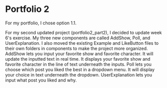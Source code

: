 # Portfolio 2

For my portfolio, I chose option 1.1.

For my second updated project (portfolio2_part2), I decided to update week 6's exercise. My three new components are called AddShow, Poll, and UserExplanation. I also moved the existing Example and LikeButton files to their own folders in components to make the project more organized. AddShow lets you input your favorite show and favorite character. It will update the inputted text in real time. It displays your favorite show and favorite character in the line of text underneath the inputs. Poll lets you choose which post you liked the best in a dropdown menu. It will display your choice in text underneath the dropdown. UserExplanation lets you input what post you liked and why.
